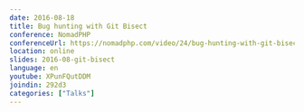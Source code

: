 ```yaml
---
date: 2016-08-18
title: Bug hunting with Git Bisect
conference: NomadPHP
conferenceUrl: https://nomadphp.com/video/24/bug-hunting-with-git-bisect
location: online
slides: 2016-08-git-bisect
language: en
youtube: XPunFQutDDM
joindin: 292d3
categories: ["Talks"]
---
```

